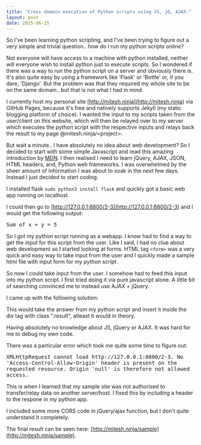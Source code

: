```yaml
---
title: "Cross domain execution of Python scripts using JS, jQ, AJAX."
layout: post
date: 2015-06-25
---
```


So I've been learning python scripting, and I've been trying to figure out a 
very simple and trivial question.. how do I run my python scripts online?

Not everyone will have access to a machine with python installed, neither will
everyone wish to install python just to execute scripts. So I wondered if
there was a way to run the python script on a server and obviously there is.
It's also quite easy by using a framework like 'Flask' or 'Bottle' or, if you
dare, 'Django'. But the problem was that they required my whole site to be 
on the same domain.. but that is not what I had in mind.

<!--more-->

I currently host my personal site [http://mitesh.ninja](http://mitesh.ninja)
via GitHub Pages, because it's free and natively supports Jekyll (my static
blogging platform of choice). I wanted the input to my scripts taken from the
user/client on this website, which will then be relayed over to my server
which executes the python script with the respective inputs and relays back
the result to my page @mitesh.ninja/&lt;project&gt;.

But wait a minute.. I have absolutely no idea about web development? So I
decided to start with some simple Javascript and read this amazing introduction
by [MDN](). I then realised I need to learn jQuery, AJAX, JSON, HTML headers,
and, Python web frameworks. I was overwhelmed by the sheer amount of information
I was about to soak in the next few days. Instead I just decided to start coding. 

I installed flask `sudo python3 install flask` and quickly got a basic web app
running on localhost. 

<script src="https://gist.github.com/MiteshNinja/e7dc40a099bad92fb752.js"></script>
<!---
from flask import Flask
app = Flask(__name__)
 
@app.route("/<int:x>-<int:y>")
def sum(x,y):
    return ("Sum of x + y = " + str(x+y))
 
if __name__ == '__main__':
    app.debug = True
    app.run(host="127.0.0.1", port=8800)
-->

I could then go to [http://127.0.0.1:8800/2-3](http://127.0.0.1:8800/2-3) and
I would get the following output: 

<div class="myOutput">
    <samp>Sum of x + y = 5</samp>
</div>

So I got my python script running as a webapp. I know had to find a way to get
the input for this script from the user. Like I said, I had no clue about web
development so I started looking at forms. HTML tag `<form>` was a very quick
and easy way to take input from the user and I quickly made a sample html file
with input form for my python script.

<script src="https://gist.github.com/MiteshNinja/660caf1fcf7c4ce284b4.js"></script>
<!--
<!DOCTYPE html>
<html>
    <head>
        <title> test_local </title>
    </head>
    <body>
        <p> Sum of two numbers:  </p>
        <form>
            Number 1 : <input type="text" name="n1">
            number 2 : <input type="text" name="n2">
            <input type="button" value="Click" onClick="">
        </form>
        <div class="result">
        </div>
    </body>
</html>
-->

So now I could take input from the user. I somehow had to feed this input into my python script. I first tried doing it via pure javascript alone. A little bit of searching convinced me to instead use AJAX + jQuery. 

I came up with the following solution:

<script src="https://gist.github.com/MiteshNinja/d1208766d38f4e565a2a.js"></script>
<!--
function testFunc (form) {
    var x = form.n1.value;
    var y = form.n2.value;
 
    $.ajax({
        type: 'GET',            
        url: "http://127.0.0.1:5000/"+x+"-"+y,
        contentType: 'text/plain',
        success: function(response, textStat){
            response = "The total sum is" + response;
                $('.result').html(response);    
            }
    });
}
-->

This would take the answer from my python script and insert it inside the div tag with class ".result", atleast it would in theory.

Having absolutely no knowledge about JS, jQuery or AJAX. It was hard for me to debug my own code. 

There was a particular error which took me quite some time to figure out: 

<div class="myOutput">
    <samp>
        XMLHttpRequest cannot load http://127.0.0.1:8800/2-3. No 'Access-Control-Allow-Origin' header is 
        present on the requested resource. Origin 'null' is therefore not allowed access.
    </samp>
</div>

This is when I learned that my sample site was not authorised to transfer/relay data on another server/host. I fixed this by including a header to the respone in my python app.

<script src="https://gist.github.com/MiteshNinja/68f158065f85cec84bde.js"></script>
<!--
@app.route("/<int:x>-<int:y>")
def sum(x, y):
	resp = make_response(str(x + y))
	resp.headers['Access-Control-Allow-Origin'] = '*'
	return resp
-->

I included some more CORS code in jQuery/ajax function, but I don't quite understand it completely.

The final result can be seen here: [http://mitesh.ninja/sample](http://mitesh.ninja/sample). 




